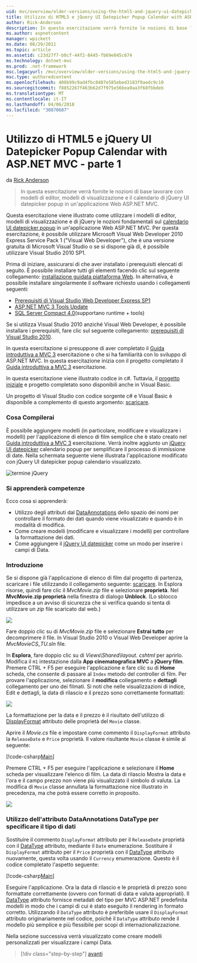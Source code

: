 ```yaml
---
uid: mvc/overview/older-versions/using-the-html5-and-jquery-ui-datepicker-popup-calendar-with-aspnet-mvc/using-the-html5-and-jquery-ui-datepicker-popup-calendar-with-aspnet-mvc-part-1
title: Utilizzo di HTML5 e jQuery UI Datepicker Popup Calendar with ASP.NET MVC - parte 1 | Documenti Microsoft
author: Rick-Anderson
description: In questa esercitazione verrà fornite le nozioni di base lavorare con modelli di editor, modelli di visualizzazione e il calendario di jQuery UI datepicker popup in una macchina virtuale di ASP.NET...
ms.author: aspnetcontent
manager: wpickett
ms.date: 08/29/2011
ms.topic: article
ms.assetid: c23d27f7-b0cf-44f2-8445-fb69e045c674
ms.technology: dotnet-mvc
ms.prod: .net-framework
msc.legacyurl: /mvc/overview/older-versions/using-the-html5-and-jquery-ui-datepicker-popup-calendar-with-aspnet-mvc/using-the-html5-and-jquery-ui-datepicker-popup-calendar-with-aspnet-mvc-part-1
msc.type: authoredcontent
ms.openlocfilehash: 408b99c9ad4fbc8487e585ebed3183f9aedc9c10
ms.sourcegitcommit: f8852267f463b62d7f975e56bea9aa3f68fbbdeb
ms.translationtype: MT
ms.contentlocale: it-IT
ms.lasthandoff: 04/06/2018
ms.locfileid: "30870687"
---
```

<a name="using-the-html5-and-jquery-ui-datepicker-popup-calendar-with-aspnet-mvc---part-1"></a>Utilizzo di HTML5 e jQuery UI Datepicker Popup Calendar with ASP.NET MVC - parte 1
====================
da [Rick Anderson](https://github.com/Rick-Anderson)

> In questa esercitazione verrà fornite le nozioni di base lavorare con modelli di editor, modelli di visualizzazione e il calendario di jQuery UI datepicker popup in un'applicazione Web ASP.NET MVC.


Questa esercitazione viene illustrato come utilizzare i modelli di editor, modelli di visualizzazione e di jQuery le nozioni fondamentali sul [calendario UI datepicker popup](http://plugins.jquery.com/project/datepicker) in un'applicazione Web ASP.NET MVC. Per questa esercitazione, è possibile utilizzare Microsoft Visual Web Developer 2010 Express Service Pack 1 (&quot;Visual Web Developer&quot;), che è una versione gratuita di Microsoft Visual Studio o se si dispone già di, è possibile utilizzare Visual Studio 2010 SP1.

Prima di iniziare, assicurarsi di che aver installato i prerequisiti elencati di seguito. È possibile installare tutti gli elementi facendo clic sul seguente collegamento: [installazione guidata piattaforma Web](https://www.microsoft.com/web/gallery/install.aspx?appid=VWD2010SP1Pack). In alternativa, è possibile installare singolarmente il software richiesto usando i collegamenti seguenti:

- [Prerequisiti di Visual Studio Web Developer Express SP1](https://www.microsoft.com/web/gallery/install.aspx?appid=VWD2010SP1Pack)
- [ASP.NET MVC 3 Tools Update](https://www.microsoft.com/web/gallery/install.aspx?appsxml=&amp;appid=MVC3)
- [SQL Server Compact 4.0](https://www.microsoft.com/web/gallery/install.aspx?appid=SQLCE;SQLCEVSTools_4_0)(supportano runtime + tools)

Se si utilizza Visual Studio 2010 anziché Visual Web Developer, è possibile installare i prerequisiti, fare clic sul seguente collegamento: [prerequisiti di Visual Studio 2010](https://www.microsoft.com/web/gallery/install.aspx?appsxml=&amp;appid=VS2010SP1Pack).

In questa esercitazione si presuppone di aver completato il [Guida introduttiva a MVC 3](../getting-started-with-aspnet-mvc3/cs/intro-to-aspnet-mvc-3.md) esercitazione o che si ha familiarità con lo sviluppo di ASP.NET MVC. In questa esercitazione inizia con il progetto completato il [Guida introduttiva a MVC 3](../getting-started-with-aspnet-mvc3/cs/intro-to-aspnet-mvc-3.md) esercitazione.

In questa esercitazione viene illustrato codice in c#. Tuttavia, il [progetto iniziale](https://archive.msdn.microsoft.com/Project/Download/FileDownload.aspx?ProjectName=aspnetmvcsamples&amp;DownloadId=15800) e progetto completato sono disponibili anche in Visual Basic.

Un progetto di Visual Studio con codice sorgente c# e Visual Basic è disponibile a complemento di questo argomento: [scaricare](https://archive.msdn.microsoft.com/Project/Download/FileDownload.aspx?ProjectName=aspnetmvcsamples&amp;DownloadId=15800).

### <a name="what-youll-build"></a>Cosa Compilerai

È possibile aggiungere modelli (in particolare, modificare e visualizzare i modelli) per l'applicazione di elenco di film semplice che è stato creato nel [Guida introduttiva a MVC 3](../getting-started-with-aspnet-mvc3/cs/intro-to-aspnet-mvc-3.md) esercitazione. Verrà inoltre aggiunto un [jQuery UI datepicker](http://jqueryui.com/demos/datepicker/) calendario popup per semplificare il processo di immissione di date. Nella schermata seguente viene illustrata l'applicazione modificato con jQuery UI datepicker popup calendario visualizzato.

![termine jQuery](using-the-html5-and-jquery-ui-datepicker-popup-calendar-with-aspnet-mvc-part-1/_static/image1.png)

### <a name="skills-youll-learn"></a>Si apprenderà competenze

Ecco cosa si apprenderà:

- Utilizzo degli attributi dal [DataAnnotations](https://msdn.microsoft.com/library/system.componentmodel.dataannotations.aspx) dello spazio dei nomi per controllare il formato dei dati quando viene visualizzato e quando è in modalità di modifica.
- Come creare modelli (modificare e visualizzare i modelli) per controllare la formattazione dei dati.
- Come aggiungere il [jQuery UI datepicker](http://jqueryui.com/demos/datepicker/) come un modo per inserire i campi di Data.

### <a name="getting-started"></a>Introduzione

Se si dispone già l'applicazione di elenco di film dal progetto di partenza, scaricare i file utilizzando il collegamento seguente: [scaricare](https://code.msdn.microsoft.com/Project/Download/FileDownload.aspx?https://archive.msdn.microsoft.com/Project/Download/FileDownload.aspx?ProjectName=aspnetmvcsamples&amp;DownloadId=15800). In Esplora risorse, quindi fare clic il *MvcMovie.zip* file e selezionare **proprietà**. Nel **MvcMovie.zip proprietà** nella finestra di dialogo **Unblock**. (Lo sblocco impedisce a un avviso di sicurezza che si verifica quando si tenta di utilizzare un *zip* file scaricato dal web.)

![](using-the-html5-and-jquery-ui-datepicker-popup-calendar-with-aspnet-mvc-part-1/_static/image2.png)

Fare doppio clic su di *MvcMovie.zip* file e selezionare **Estrai tutto** per decomprimere il file. In Visual Studio 2010 o Visual Web Developer aprire la *MvcMovieCS\_TU.sln* file.

In **Esplora**, fare doppio clic su di *Views\Shared\\layout. cshtml* per aprirlo. Modifica il `H1` intestazione dalla **App cinematografica MVC** a **jQuery film**. Premere CTRL + F5 per eseguire l'applicazione e fare clic su di **Home** scheda, che consente di passare al `Index` metodo del controller di film. Per provare l'applicazione, selezionare il **modifica** collegamento e **dettagli** collegamento per uno dei filmati. Si noti che nelle visualizzazioni di indice, Edit e dettagli, la data di rilascio e il prezzo sono correttamente formattati:

![](using-the-html5-and-jquery-ui-datepicker-popup-calendar-with-aspnet-mvc-part-1/_static/image3.png)

La formattazione per la data e il prezzo è il risultato dell'utilizzo di [DisplayFormat](https://msdn.microsoft.com/library/system.componentmodel.dataannotations.displayformatattribute.aspx) attributo delle proprietà del `Movie` classe.

Aprire il *Movie.cs* file e impostare come commento il `DisplayFormat` attributo la `ReleaseDate` e `Price` proprietà. Il valore risultante `Movie` classe è simile al seguente:

[!code-csharp[Main](using-the-html5-and-jquery-ui-datepicker-popup-calendar-with-aspnet-mvc-part-1/samples/sample1.cs)]

Premere CTRL + F5 per eseguire l'applicazione e selezionare il **Home** scheda per visualizzare l'elenco di film. La data di rilascio Mostra la data e l'ora e il campo prezzo non viene più visualizzato il simbolo di valuta. La modifica di `Movie` classe annullata la formattazione nice illustrato in precedenza, ma che potrà essere corretto in proposito.

![](using-the-html5-and-jquery-ui-datepicker-popup-calendar-with-aspnet-mvc-part-1/_static/image4.png)

### <a name="using-the-dataannotations-datatype-attribute-to-specify-the-data-type"></a>Utilizzo dell'attributo DataAnnotations DataType per specificare il tipo di dati

Sostituire il commento `DisplayFormat` attributo per il `ReleaseDate` proprietà con il [DataType](https://msdn.microsoft.com/library/system.componentmodel.dataannotations.datatype.aspx) attributo, mediante il `Date` enumerazione. Sostituire il `DisplayFormat` attributo per il `Price` proprietà con il [DataType](https://msdn.microsoft.com/library/system.componentmodel.dataannotations.datatype.aspx) attributo nuovamente, questa volta usando il `Currency` enumerazione. Questo è il codice completato l'aspetto seguente:

[!code-csharp[Main](using-the-html5-and-jquery-ui-datepicker-popup-calendar-with-aspnet-mvc-part-1/samples/sample2.cs)]

Eseguire l'applicazione. Ora la data di rilascio e le proprietà di prezzo sono formattate correttamente (ovvero con formati di data e valuta appropriati). Il [DataType](https://msdn.microsoft.com/library/system.componentmodel.dataannotations.datatype.aspx) attributo fornisce metadati del tipo per MVC ASP.NET predefinita modelli in modo che i campi di cui è stato eseguito il rendering in formato corretto. Utilizzando il `DataType` attributo è preferibile usare il `DisplayFormat` attributo originariamente nel codice, poiché il `DataType` attributo rende il modello più semplice e più flessibile per scopi di internazionalizzazione.

Nella sezione successiva verrà visualizzato come creare modelli personalizzati per visualizzare i campi Data.

> [!div class="step-by-step"]
> [avanti](using-the-html5-and-jquery-ui-datepicker-popup-calendar-with-aspnet-mvc-part-2.md)
